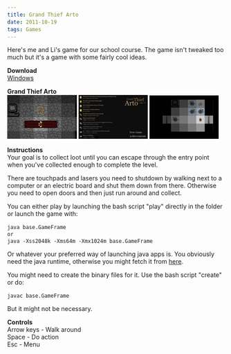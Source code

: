 ```yaml
---
title: Grand Thief Arto
date: 2011-10-19
tags: Games
---
```


Here's me and Li's game for our school course. The game isn't tweaked too much but it's a game with some fairly cool ideas.

**Download**  
[Windows](#)

**Grand Thief Arto**   
![](/images/games/arto1.png)
![](/images/games/arto2.png)
![](/images/games/arto3.png)

**Instructions**  
Your goal is to collect loot until you can escape through the entry point when you've collected enough to complete the level.

There are touchpads and lasers you need to shutdown by walking next to a computer or an electric board and shut them down from there. Otherwise you need to open doors and then just run around and collect.

You can either play by launching the bash script "play" directly in the folder or launch the game with:

    java base.GameFrame
    or
    java -Xss2048k -Xms64m -Xmx1024m base.GameFrame

Or whatever your preferred way of launching java apps is. You obviously need the java runtime, otherwise you might fetch it from [here](http://www.java.com/en/download/index.jsp).

You might need to create the binary files for it. Use the bash script "create" or do:

    javac base.GameFrame

But it might not be necessary.

**Controls**  
Arrow keys - Walk around  
Space - Do action  
Esc - Menu
